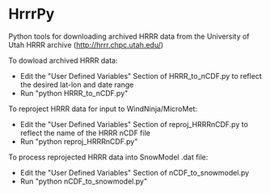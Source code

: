 # HrrrPy
Python tools for downloading archived HRRR data from the University of Utah HRRR archive (http://hrrr.chpc.utah.edu/)

To dowload archived HRRR data:
* Edit the "User Defined Variables" Section of HRRR_to_nCDF.py to reflect the desired lat-lon and date range
* Run "python HRRR_to_nCDF.py"

To reproject HRRR data for input to WindNinja/MicroMet:
* Edit the "User Defined Variables" Section of reproj_HRRRnCDF.py to reflect the name of the HRRR nCDF file
* Run "python reproj_HRRRnCDF.py"

To process reprojected HRRR data into SnowModel .dat file:
* Edit the "User Defined Variables" Section of nCDF_to_snowmodel.py 
* Run "python nCDF_to_snowmodel.py"
